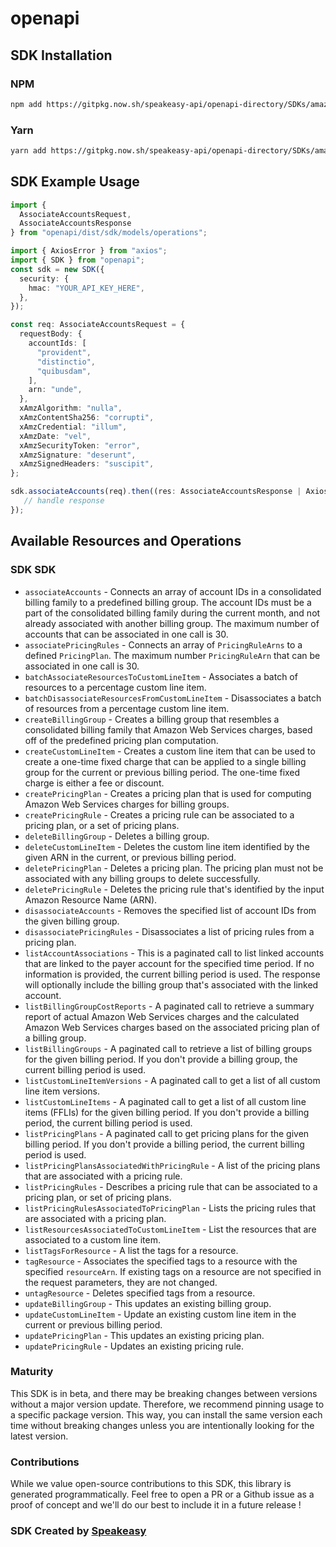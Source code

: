 # openapi

<!-- Start SDK Installation -->
## SDK Installation

### NPM

```bash
npm add https://gitpkg.now.sh/speakeasy-api/openapi-directory/SDKs/amazonaws.com/billingconductor/2021-07-30/typescript
```

### Yarn

```bash
yarn add https://gitpkg.now.sh/speakeasy-api/openapi-directory/SDKs/amazonaws.com/billingconductor/2021-07-30/typescript
```
<!-- End SDK Installation -->

## SDK Example Usage
<!-- Start SDK Example Usage -->
```typescript
import {
  AssociateAccountsRequest,
  AssociateAccountsResponse
} from "openapi/dist/sdk/models/operations";

import { AxiosError } from "axios";
import { SDK } from "openapi";
const sdk = new SDK({
  security: {
    hmac: "YOUR_API_KEY_HERE",
  },
});

const req: AssociateAccountsRequest = {
  requestBody: {
    accountIds: [
      "provident",
      "distinctio",
      "quibusdam",
    ],
    arn: "unde",
  },
  xAmzAlgorithm: "nulla",
  xAmzContentSha256: "corrupti",
  xAmzCredential: "illum",
  xAmzDate: "vel",
  xAmzSecurityToken: "error",
  xAmzSignature: "deserunt",
  xAmzSignedHeaders: "suscipit",
};

sdk.associateAccounts(req).then((res: AssociateAccountsResponse | AxiosError) => {
   // handle response
});
```
<!-- End SDK Example Usage -->

<!-- Start SDK Available Operations -->
## Available Resources and Operations

### SDK SDK

* `associateAccounts` - Connects an array of account IDs in a consolidated billing family to a predefined billing group. The account IDs must be a part of the consolidated billing family during the current month, and not already associated with another billing group. The maximum number of accounts that can be associated in one call is 30. 
* `associatePricingRules` - Connects an array of <code>PricingRuleArns</code> to a defined <code>PricingPlan</code>. The maximum number <code>PricingRuleArn</code> that can be associated in one call is 30. 
* `batchAssociateResourcesToCustomLineItem` -  Associates a batch of resources to a percentage custom line item. 
* `batchDisassociateResourcesFromCustomLineItem` -  Disassociates a batch of resources from a percentage custom line item. 
* `createBillingGroup` -  Creates a billing group that resembles a consolidated billing family that Amazon Web Services charges, based off of the predefined pricing plan computation. 
* `createCustomLineItem` -  Creates a custom line item that can be used to create a one-time fixed charge that can be applied to a single billing group for the current or previous billing period. The one-time fixed charge is either a fee or discount. 
* `createPricingPlan` - Creates a pricing plan that is used for computing Amazon Web Services charges for billing groups. 
* `createPricingRule` -  Creates a pricing rule can be associated to a pricing plan, or a set of pricing plans. 
* `deleteBillingGroup` -  Deletes a billing group. 
* `deleteCustomLineItem` -  Deletes the custom line item identified by the given ARN in the current, or previous billing period. 
* `deletePricingPlan` - Deletes a pricing plan. The pricing plan must not be associated with any billing groups to delete successfully.
* `deletePricingRule` -  Deletes the pricing rule that's identified by the input Amazon Resource Name (ARN). 
* `disassociateAccounts` - Removes the specified list of account IDs from the given billing group. 
* `disassociatePricingRules` -  Disassociates a list of pricing rules from a pricing plan. 
* `listAccountAssociations` -  This is a paginated call to list linked accounts that are linked to the payer account for the specified time period. If no information is provided, the current billing period is used. The response will optionally include the billing group that's associated with the linked account.
* `listBillingGroupCostReports` - A paginated call to retrieve a summary report of actual Amazon Web Services charges and the calculated Amazon Web Services charges based on the associated pricing plan of a billing group.
* `listBillingGroups` - A paginated call to retrieve a list of billing groups for the given billing period. If you don't provide a billing group, the current billing period is used.
* `listCustomLineItemVersions` - A paginated call to get a list of all custom line item versions.
* `listCustomLineItems` -  A paginated call to get a list of all custom line items (FFLIs) for the given billing period. If you don't provide a billing period, the current billing period is used. 
* `listPricingPlans` - A paginated call to get pricing plans for the given billing period. If you don't provide a billing period, the current billing period is used. 
* `listPricingPlansAssociatedWithPricingRule` -  A list of the pricing plans that are associated with a pricing rule. 
* `listPricingRules` -  Describes a pricing rule that can be associated to a pricing plan, or set of pricing plans. 
* `listPricingRulesAssociatedToPricingPlan` -  Lists the pricing rules that are associated with a pricing plan. 
* `listResourcesAssociatedToCustomLineItem` -  List the resources that are associated to a custom line item. 
* `listTagsForResource` -  A list the tags for a resource. 
* `tagResource` -  Associates the specified tags to a resource with the specified <code>resourceArn</code>. If existing tags on a resource are not specified in the request parameters, they are not changed. 
* `untagResource` -  Deletes specified tags from a resource. 
* `updateBillingGroup` - This updates an existing billing group. 
* `updateCustomLineItem` -  Update an existing custom line item in the current or previous billing period. 
* `updatePricingPlan` - This updates an existing pricing plan. 
* `updatePricingRule` -  Updates an existing pricing rule. 
<!-- End SDK Available Operations -->

### Maturity

This SDK is in beta, and there may be breaking changes between versions without a major version update. Therefore, we recommend pinning usage
to a specific package version. This way, you can install the same version each time without breaking changes unless you are intentionally
looking for the latest version.

### Contributions

While we value open-source contributions to this SDK, this library is generated programmatically.
Feel free to open a PR or a Github issue as a proof of concept and we'll do our best to include it in a future release !

### SDK Created by [Speakeasy](https://docs.speakeasyapi.dev/docs/using-speakeasy/client-sdks)

